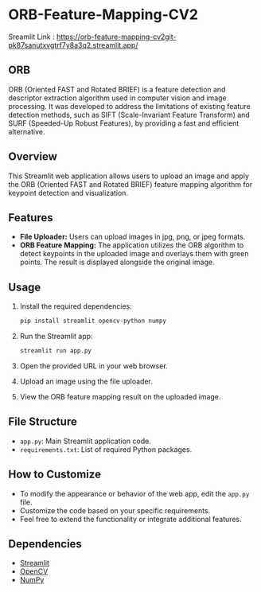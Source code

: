# ORB-Feature-Mapping-CV2

Sreamlit Link :
https://orb-feature-mapping-cv2git-pk87sanutxvgtrf7y8a3q2.streamlit.app/

## ORB
ORB (Oriented FAST and Rotated BRIEF) is a feature detection and descriptor extraction algorithm used in computer vision and image processing. It was developed to address the limitations of existing feature detection methods, such as SIFT (Scale-Invariant Feature Transform) and SURF (Speeded-Up Robust Features), by providing a fast and efficient alternative.

## Overview
This Streamlit web application allows users to upload an image and apply the ORB (Oriented FAST and Rotated BRIEF) feature mapping algorithm for keypoint detection and visualization.

## Features
- **File Uploader:** Users can upload images in jpg, png, or jpeg formats.
- **ORB Feature Mapping:** The application utilizes the ORB algorithm to detect keypoints in the uploaded image and overlays them with green points. The result is displayed alongside the original image.

## Usage
1. Install the required dependencies:

    ```bash
    pip install streamlit opencv-python numpy
    ```

2. Run the Streamlit app:

    ```bash
    streamlit run app.py
    ```

3. Open the provided URL in your web browser.

4. Upload an image using the file uploader.

5. View the ORB feature mapping result on the uploaded image.

## File Structure
- `app.py`: Main Streamlit application code.
- `requirements.txt`: List of required Python packages.

## How to Customize
- To modify the appearance or behavior of the web app, edit the `app.py` file.
- Customize the code based on your specific requirements.
- Feel free to extend the functionality or integrate additional features.

## Dependencies
- [Streamlit](https://streamlit.io/)
- [OpenCV](https://opencv.org/)
- [NumPy](https://numpy.org/)

